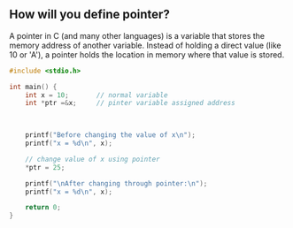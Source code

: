 ## How will you define pointer?

A pointer in C (and many other languages) is a variable that stores the memory address of another variable. Instead of holding a direct value (like 10 or 'A'), a pointer holds the location in memory where that value is stored.

```c
#include <stdio.h>

int main() {
    int x = 10;       // normal variable
    int *ptr =&x;     // pinter variable assigned address

 

    printf("Before changing the value of x\n");
    printf("x = %d\n", x);

    // change value of x using pointer
    *ptr = 25;

    printf("\nAfter changing through pointer:\n");
    printf("x = %d\n", x);

    return 0;
}

```